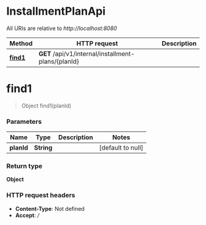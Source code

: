 # InstallmentPlanApi

All URIs are relative to *http://localhost:8080*

| Method                                   | HTTP request                                        | Description |
|------------------------------------------|-----------------------------------------------------|-------------|
| [**find1**](InstallmentPlanApi.md#find1) | **GET** /api/v1/internal/installment-plans/{planId} |             |

<a name="find1"></a>

# **find1**

> Object find1(planId)

### Parameters

| Name       | Type       | Description | Notes             |
|------------|------------|-------------|-------------------|
| **planId** | **String** |             | [default to null] |

### Return type

**Object**

### HTTP request headers

- **Content-Type**: Not defined
- **Accept**: */*

